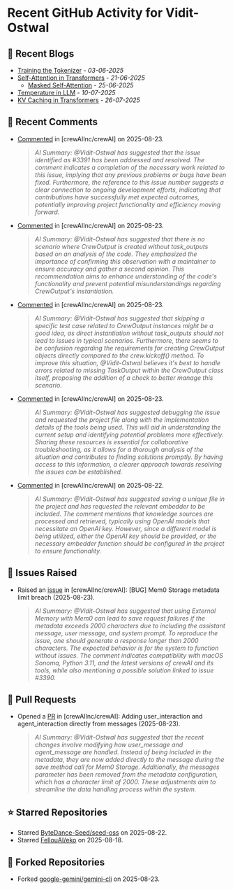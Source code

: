 # Recent GitHub Activity for Vidit-Ostwal

## 📝 Recent Blogs
- [Training the Tokenizer](https://www.notion.so/207e478805d48090b34fcc5c8e8c3c01?v=207e478805d480cfac6c000ca3c80482) - *03-06-2025*
- [Self-Attention in Transformers](https://www.notion.so/viditostwal/Self-Attention-in-Transformers-216e478805d48005b515fac90e1d76e0) - *21-06-2025*
  - [Masked Self-Attention](https://www.notion.so/viditostwal/Self-Attention-in-Transformers-216e478805d48005b515fac90e1d76e0) - *25-06-2025*
- [Temperature in LLM](https://open.substack.com/pub/viditostwal/p/how-does-temperature-changes-the?r=m52qu&utm_campaign=post&utm_medium=web&showWelcomeOnShare=false) - *10-07-2025*
- [KV Caching in Transformers](https://open.substack.com/pub/viditostwal/p/kv-key-value-cache-in-transformers?r=m52qu&utm_campaign=post&utm_medium=web&showWelcomeOnShare=false) - *26-07-2025*
## 💬 Recent Comments
- [Commented](https://github.com/crewAIInc/crewAI/pull/3390#issuecomment-3217132293) in [crewAIInc/crewAI] on 2025-08-23.
  > *AI Summary: @Vidit-Ostwal has suggested that the issue identified as #3391 has been addressed and resolved. The comment indicates a completion of the necessary work related to this issue, implying that any previous problems or bugs have been fixed. Furthermore, the reference to this issue number suggests a clear connection to ongoing development efforts, indicating that contributions have successfully met expected outcomes, potentially improving project functionality and efficiency moving forward.*
- [Commented](https://github.com/crewAIInc/crewAI/issues/3185#issuecomment-3216682728) in [crewAIInc/crewAI] on 2025-08-23.
  > *AI Summary: @Vidit-Ostwal has suggested that there is no scenario where CrewOutput is created without task_outputs based on an analysis of the code. They emphasized the importance of confirming this observation with a maintainer to ensure accuracy and gather a second opinion. This recommendation aims to enhance understanding of the code's functionality and prevent potential misunderstandings regarding CrewOutput's instantiation.*
- [Commented](https://github.com/crewAIInc/crewAI/issues/3185#issuecomment-3216270555) in [crewAIInc/crewAI] on 2025-08-23.
  > *AI Summary: @Vidit-Ostwal has suggested that skipping a specific test case related to CrewOutput instances might be a good idea, as direct instantiation without task_outputs should not lead to issues in typical scenarios. Furthermore, there seems to be confusion regarding the requirements for creating CrewOutput objects directly compared to the crew.kickoff() method. To improve this situation, @Vidit-Ostwal believes it's best to handle errors related to missing TaskOutput within the CrewOutput class itself, proposing the addition of a check to better manage this scenario.*
- [Commented](https://github.com/crewAIInc/crewAI/issues/2885#issuecomment-3216179723) in [crewAIInc/crewAI] on 2025-08-23.
  > *AI Summary: @Vidit-Ostwal has suggested debugging the issue and requested the project file along with the implementation details of the tools being used. This will aid in understanding the current setup and identifying potential problems more effectively. Sharing these resources is essential for collaborative troubleshooting, as it allows for a thorough analysis of the situation and contributes to finding solutions promptly. By having access to this information, a clearer approach towards resolving the issues can be established.*
- [Commented](https://github.com/crewAIInc/crewAI/issues/3169#issuecomment-3214365725) in [crewAIInc/crewAI] on 2025-08-22.
  > *AI Summary: @Vidit-Ostwal has suggested saving a unique file in the project and has requested the relevant embedder to be included. The comment mentions that knowledge sources are processed and retrieved, typically using OpenAI models that necessitate an OpenAI key. However, since a different model is being utilized, either the OpenAI key should be provided, or the necessary embedder function should be configured in the project to ensure functionality.*

## 🐛 Issues Raised
- Raised an [issue](https://github.com/crewAIInc/crewAI/issues/3391) in [crewAIInc/crewAI]: [BUG] Mem0 Storage metadata limit breach (2025-08-23).
  > *AI Summary: @Vidit-Ostwal has suggested that using External Memory with Mem0 can lead to save request failures if the metadata exceeds 2000 characters due to including the assistant message, user message, and system prompt. To reproduce the issue, one should generate a response longer than 2000 characters. The expected behavior is for the system to function without issues. The comment indicates compatibility with macOS Sonoma, Python 3.11, and the latest versions of crewAI and its tools, while also mentioning a possible solution linked to issue #3390.*

## 🚀 Pull Requests
- Opened a [PR](https://github.com/crewAIInc/crewAI/pull/3390) in [crewAIInc/crewAI]: Adding user_interaction and agent_interaction directly from messages (2025-08-23).
  > *AI Summary: @Vidit-Ostwal has suggested that the recent changes involve modifying how user_message and agent_message are handled. Instead of being included in the metadata, they are now added directly to the message during the save method call for Mem0 Storage. Additionally, the messages parameter has been removed from the metadata configuration, which has a character limit of 2000. These adjustments aim to streamline the data handling process within the system.*

## ⭐ Starred Repositories
- Starred [ByteDance-Seed/seed-oss](https://github.com/ByteDance-Seed/seed-oss) on 2025-08-22.
- Starred [FellouAI/eko](https://github.com/FellouAI/eko) on 2025-08-18.

## 🍴 Forked Repositories
- Forked [google-gemini/gemini-cli](https://github.com/Vidit-Ostwal/gemini-cli) on 2025-08-23.
